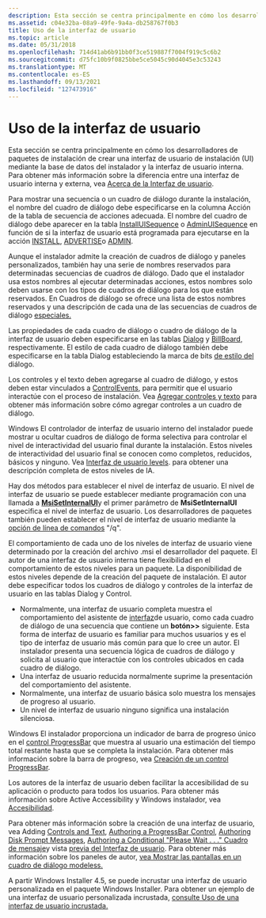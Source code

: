 ```yaml
---
description: Esta sección se centra principalmente en cómo los desarrolladores de paquetes de instalación de crear una interfaz de usuario de instalación (UI) mediante la base de datos del instalador y la interfaz de usuario interna.
ms.assetid: c04e32ba-08a9-49fe-9a4a-db258767f0b3
title: Uso de la interfaz de usuario
ms.topic: article
ms.date: 05/31/2018
ms.openlocfilehash: 714d41ab6b91bb0f3ce519887f7004f919c5c6b2
ms.sourcegitcommit: d75fc10b9f0825bbe5ce5045c90d4045e3c53243
ms.translationtype: MT
ms.contentlocale: es-ES
ms.lasthandoff: 09/13/2021
ms.locfileid: "127473916"
---
```

# <a name="using-the-user-interface"></a>Uso de la interfaz de usuario

Esta sección se centra principalmente en cómo los desarrolladores de paquetes de instalación de crear una interfaz de usuario de instalación (UI) mediante la base de datos del instalador y la interfaz de usuario interna. Para obtener más información sobre la diferencia entre una interfaz de usuario interna y externa, vea [Acerca de la Interfaz de usuario](about-the-user-interface.md).

Para mostrar una secuencia o un cuadro de diálogo durante la instalación, el nombre del cuadro de diálogo debe especificarse en la columna Acción de la tabla de secuencia de acciones adecuada. El nombre del cuadro de diálogo debe aparecer en la tabla [InstallUISequence](installuisequence-table.md) o [AdminUISequence](adminuisequence-table.md) en función de si la interfaz de usuario está programada para ejecutarse en la acción [INSTALL](install-action.md), [ADVERTISE](advertise-action.md)o [ADMIN](admin-action.md).

Aunque el instalador admite la creación de cuadros de diálogo y paneles personalizados, también hay una serie de nombres reservados para determinadas secuencias de cuadros de diálogo. Dado que el instalador usa estos nombres al ejecutar determinadas acciones, estos nombres solo deben usarse con los tipos de cuadros de diálogo para los que están reservados. En Cuadros de diálogo se ofrece una lista de estos nombres reservados y una descripción de cada una de las secuencias de cuadros de diálogo [especiales.](dialog-boxes.md)

Las propiedades de cada cuadro de diálogo o cuadro de diálogo de la interfaz de usuario deben especificarse en las tablas [Dialog](dialog-table.md) y [BillBoard,](billboard-table.md) respectivamente. El estilo de cada cuadro de diálogo también debe especificarse en la tabla Dialog estableciendo la marca de bits [de estilo del](dialog-style-bits.md) diálogo.

Los controles y el texto deben agregarse al cuadro de diálogo, y estos deben estar vinculados a [ControlEvents](controlevent-overview.md), para permitir que el usuario interactúe con el proceso de instalación. Vea [Agregar controles y texto](adding-controls-and-text.md) para obtener más información sobre cómo agregar controles a un cuadro de diálogo.

Windows El controlador de interfaz de usuario interno del instalador puede mostrar u ocultar cuadros de diálogo de forma selectiva para controlar el nivel de interactividad del usuario final durante la instalación. Estos niveles de interactividad del usuario final se conocen como completos, reducidos, básicos y ninguno. Vea [Interfaz de usuario levels](user-interface-levels.md). para obtener una descripción completa de estos niveles de IA.

Hay dos métodos para establecer el nivel de interfaz de usuario. El nivel de interfaz de usuario se puede establecer mediante programación con una llamada a [**MsiSetInternalUI**](/windows/desktop/api/Msi/nf-msi-msisetinternalui)y el primer parámetro de **MsiSetInternalUI** especifica el nivel de interfaz de usuario. Los desarrolladores de paquetes también pueden establecer el nivel de interfaz de usuario mediante la [opción de línea de comandos](command-line-options.md) "/q".

El comportamiento de cada uno de los niveles de interfaz de usuario viene determinado por la creación del archivo .msi el desarrollador del paquete. El autor de una interfaz de usuario interna tiene flexibilidad en el comportamiento de estos niveles para un paquete. La disponibilidad de estos niveles depende de la creación del paquete de instalación. El autor debe especificar todos los cuadros de diálogo y controles de la interfaz de usuario en las tablas Dialog y Control.

-   Normalmente, una interfaz de usuario completa muestra el comportamiento del asistente de [interfaz](user-interface-wizard-behavior.md)de usuario, como cada cuadro de diálogo de una secuencia que contiene un **botón>>** siguiente. Esta forma de interfaz de usuario es familiar para muchos usuarios y es el tipo de interfaz de usuario más común para que lo cree un autor. El instalador presenta una secuencia lógica de cuadros de diálogo y solicita al usuario que interactúe con los controles ubicados en cada cuadro de diálogo.
-   Una interfaz de usuario reducida normalmente suprime la presentación del comportamiento del asistente.
-   Normalmente, una interfaz de usuario básica solo muestra los mensajes de progreso al usuario.
-   Un nivel de interfaz de usuario ninguno significa una instalación silenciosa.

Windows El instalador proporciona un indicador de barra de progreso único en el [control ProgressBar](progressbar-control.md) que muestra al usuario una estimación del tiempo total restante hasta que se completa la instalación. Para obtener más información sobre la barra de progreso, vea [Creación de un control ProgressBar](authoring-a-progressbar-control.md).

Los autores de la interfaz de usuario deben facilitar la accesibilidad de su aplicación o producto para todos los usuarios. Para obtener más información sobre Active Accessibility y Windows instalador, vea [Accesibilidad](accessibility.md).

Para obtener más información sobre la creación de una interfaz de usuario, vea Adding [Controls and Text](adding-controls-and-text.md), [Authoring a ProgressBar Control](authoring-a-progressbar-control.md), [Authoring Disk Prompt Messages](authoring-disk-prompt-messages.md), [Authoring a Conditional "Please Wait . . ." Cuadro de mensaje](authoring-a-conditional-please-wait-------message-box.md)y vista [previa del Interfaz de usuario](previewing-the-user-interface.md). Para obtener más información sobre los paneles de autor, [vea Mostrar las pantallas en un cuadro de diálogo modeless.](displaying-billboards-on-a-modeless-dialog.md)

A partir Windows Installer 4.5, se puede incrustar una interfaz de usuario personalizada en el paquete Windows Installer. Para obtener un ejemplo de una interfaz de usuario personalizada incrustada, [consulte Uso de una interfaz de usuario incrustada.](using-an-embedded-ui.md)

 

 



